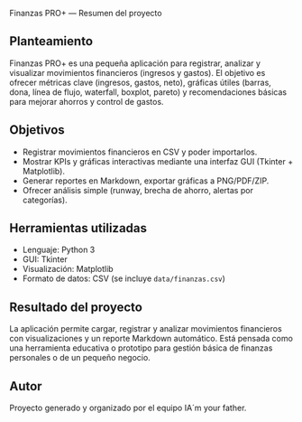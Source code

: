 Finanzas PRO+ — Resumen del proyecto

Planteamiento
------------
Finanzas PRO+ es una pequeña aplicación para registrar, analizar y visualizar movimientos financieros (ingresos y gastos). El objetivo es ofrecer métricas clave (ingresos, gastos, neto), gráficas útiles (barras, dona, línea de flujo, waterfall, boxplot, pareto) y recomendaciones básicas para mejorar ahorros y control de gastos.

Objetivos
---------
- Registrar movimientos financieros en CSV y poder importarlos.
- Mostrar KPIs y gráficas interactivas mediante una interfaz GUI (Tkinter + Matplotlib).
- Generar reportes en Markdown, exportar gráficas a PNG/PDF/ZIP.
- Ofrecer análisis simple (runway, brecha de ahorro, alertas por categorías).

Herramientas utilizadas
-----------------------
- Lenguaje: Python 3
- GUI: Tkinter
- Visualización: Matplotlib
- Formato de datos: CSV (se incluye `data/finanzas.csv`)

Resultado del proyecto
----------------------
La aplicación permite cargar, registrar y analizar movimientos financieros con visualizaciones y un reporte Markdown automático. Está pensada como una herramienta educativa o prototipo para gestión básica de finanzas personales o de un pequeño negocio.

Autor
-----
Proyecto generado y organizado por el equipo IA´m your father.